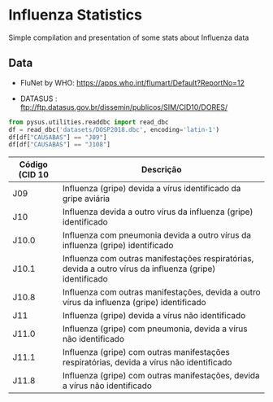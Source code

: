 # Influenza Statistics

Simple compilation and presentation of some stats about Influenza data

## Data

- FluNet by WHO: https://apps.who.int/flumart/Default?ReportNo=12

- DATASUS : ftp://ftp.datasus.gov.br/dissemin/publicos/SIM/CID10/DORES/

```python
from pysus.utilities.readdbc import read_dbc                                                                                                                     
df = read_dbc('datasets/DOSP2018.dbc', encoding='latin-1')
df[df["CAUSABAS"] == "J09"]
df[df["CAUSABAS"] == "J108"]
```

| Código (CID 10   	| Descrição                                                                                                	|
|----------------	|----------------------------------------------------------------------------------------------------------	|
| J09   	        | Influenza (gripe) devida a vírus identificado da gripe aviária                                           	|
| J10   	        | Influenza devida a outro vírus da influenza (gripe) identificado                                         	|
| J10.0 	        | Influenza com pneumonia devida a outro vírus da influenza (gripe) identificado                           	|
| J10.1 	        | Influenza com outras manifestações respiratórias, devida a outro vírus da influenza (gripe) identificado 	|
| J10.8 	        | Influenza com outras manifestações, devida a outro vírus da influenza (gripe) identificado               	|
| J11   	        | Influenza (gripe) devida a vírus não identificado                                                        	|
| J11.0 	        | Influenza (gripe) com pneumonia, devida a vírus não identificado                                         	|
| J11.1 	        | Influenza (gripe) com outras manifestações respiratórias, devida a vírus não identificado                	|
| J11.8 	        | Influenza (gripe) com outras manifestações, devida a vírus não identificado                              	|